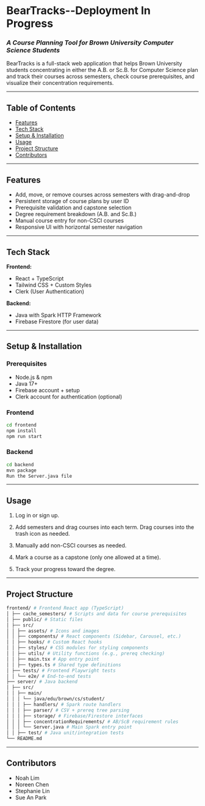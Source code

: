 # BearTracks--Deployment In Progress

### _A Course Planning Tool for Brown University Computer Science Students_

BearTracks is a full-stack web application that helps Brown University students concentrating in either the A.B. or Sc.B. for Computer Science plan and track their courses across semesters, check course prerequisites, and visualize their concentration requirements.

---

## Table of Contents

- [Features](#features)
- [Tech Stack](#tech-stack)
- [Setup & Installation](#setup--installation)
- [Usage](#usage)
- [Project Structure](#project-structure)
- [Contributors](#contributors)

---

## Features

- Add, move, or remove courses across semesters with drag-and-drop
- Persistent storage of course plans by user ID
- Prerequisite validation and capstone selection
- Degree requirement breakdown (A.B. and Sc.B.)
- Manual course entry for non-CSCI courses
- Responsive UI with horizontal semester navigation

---

## Tech Stack

**Frontend:**

- React + TypeScript
- Tailwind CSS + Custom Styles
- Clerk (User Authentication)

**Backend:**

- Java with Spark HTTP Framework
- Firebase Firestore (for user data)

---

## Setup & Installation

### Prerequisites

- Node.js & npm
- Java 17+
- Firebase account + setup
- Clerk account for authentication (optional)

### Frontend

```bash
cd frontend
npm install
npm run start
```

### Backend

```bash
cd backend
mvn package
Run the Server.java file
```

---

## Usage

1. Log in or sign up.

2. Add semesters and drag courses into each term. Drag courses into the trash icon as needed.

3. Manually add non-CSCI courses as needed.

4. Mark a course as a capstone (only one allowed at a time).

5. Track your progress toward the degree.

---

## Project Structure

```bash
frontend/ # Frontend React app (TypeScript)
│ ├── cache_semesters/ # Scripts and data for course prerequisites
│ ├── public/ # Static files
│ ├── src/
│ │ ├── assets/ # Icons and images
│ │ ├── components/ # React components (Sidebar, Carousel, etc.)
│ │ ├── hooks/ # Custom React hooks
│ │ ├── styles/ # CSS modules for styling components
│ │ ├── utils/ # Utility functions (e.g., prereq checking)
│ │ ├── main.tsx # App entry point
│ │ ├── types.ts # Shared type definitions
│ ├── tests/ # Frontend Playwright tests
│ │ └── e2e/ # End-to-end tests
├── server/ # Java backend
│ ├── src/
│ │ ├── main/
│ │ │ └── java/edu/brown/cs/student/
│ │ │ ├── handlers/ # Spark route handlers
│ │ │ ├── parser/ # CSV + prereq tree parsing
│ │ │ ├── storage/ # Firebase/Firestore interfaces
│ │ │ ├── concentrationRequirements/ # AB/ScB requirement rules
│ │ │ └── Server.java # Main Spark entry point
│ │ ├── test/ # Java unit/integration tests
└── README.md
```

---

## Contributors

- Noah Lim
- Noreen Chen
- Stephanie Lin
- Sue An Park
